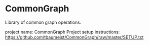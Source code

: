 CommonGraph
===========

Library of common graph operations.

project name: CommonGraph 
Project setup instructions: https://github.com/tbaumeist/CommonGraph/raw/master/SETUP.txt
